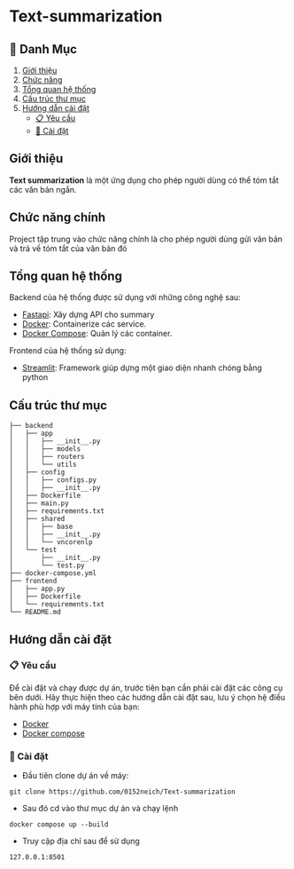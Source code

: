 # Text-summarization

## 🔎 Danh Mục

1. [Giới thiệu](#Giới-thiệu)
2. [Chức năng](#chức-năng-chính)
3. [Tổng quan hệ thống](#tổng-quan-hệ-thống)
4. [Cấu trúc thư mục](#cấu-trúc-thư-mục)
5. [Hướng dẫn cài đặt](#hướng-dẫn-cài-đặt)
    - [📋 Yêu cầu](#📋-yêu-cầu)
    - [🔨 Cài đặt](#🔨-cài-đặt)



## Giới thiệu
**Text summarization** là một ứng dụng cho phép người dùng có thể tóm tắt các văn bản ngắn.

## Chức năng chính
Project tập trung vào chức năng chính là cho phép người dùng gửi văn bản và trả về tóm tắt của văn bản đó

## Tổng quan hệ thống
Backend của hệ thống được sử dụng với những công nghệ sau:
-   [Fastapi](https://fastapi.tiangolo.com/): Xây dựng API cho summary
-   [Docker](https://www.docker.com/): Containerize các service.
-   [Docker Compose](https://docs.docker.com/compose/): Quản lý các container.

Frontend của hệ thống sử dụng:
-   [Streamlit](https://streamlit.io/): Framework giúp dựng một giao diện nhanh chóng bằng python

## Cấu trúc thư mục
```
├── backend
│   ├── app
│   │   ├── __init__.py
│   │   ├── models
│   │   ├── routers
│   │   └── utils
│   ├── config
│   │   ├── configs.py
│   │   ├── __init__.py
│   ├── Dockerfile
│   ├── main.py
│   ├── requirements.txt
│   ├── shared
│   │   ├── base
│   │   ├── __init__.py
│   │   └── vncorenlp
│   └── test
│       ├── __init__.py
│       └── test.py
├── docker-compose.yml
├── frontend
│   ├── app.py
│   ├── Dockerfile
│   └── requirements.txt
└── README.md
```

## Hướng dẫn cài đặt

### 📋 Yêu cầu
Để cài đặt và chạy được dự án, trước tiên bạn cần phải cài đặt các công cụ bên dưới. Hãy thực hiện theo các hướng dẫn cài đặt sau, lưu ý chọn hệ điều hành phù hợp với máy tính của bạn:

-   [Docker]()
-   [Docker compose]()

### 🔨 Cài đặt

-   Đầu tiên clone dự án về máy:
```
git clone https://github.com/0152neich/Text-summarization
```

-   Sau đó cd vào thư mục dự án và chạy lệnh
```
docker compose up --build
```

-   Truy cập địa chỉ sau để sử dụng
```
127.0.0.1:8501
```